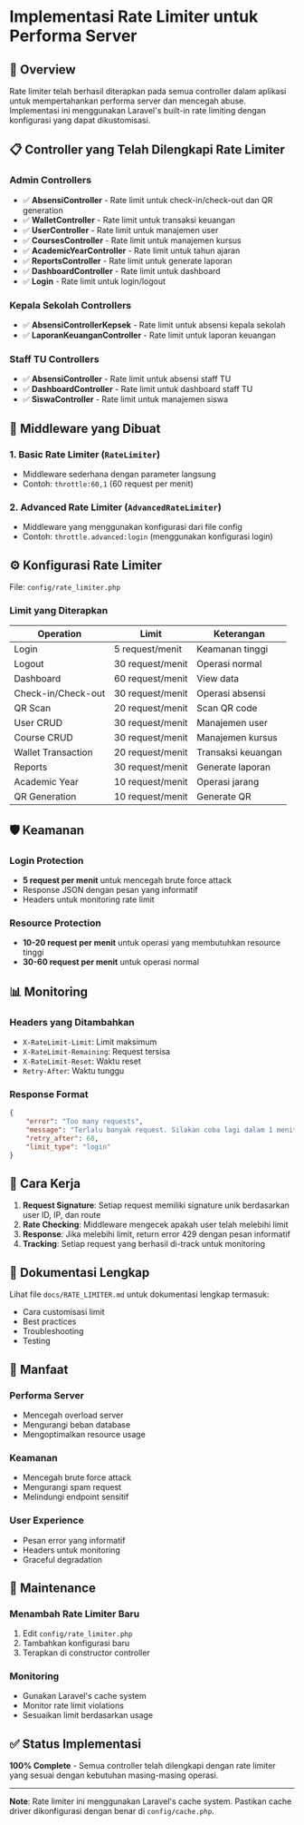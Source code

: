 # Implementasi Rate Limiter untuk Performa Server

## 🚀 Overview

Rate limiter telah berhasil diterapkan pada semua controller dalam aplikasi untuk mempertahankan performa server dan mencegah abuse. Implementasi ini menggunakan Laravel's built-in rate limiting dengan konfigurasi yang dapat dikustomisasi.

## 📋 Controller yang Telah Dilengkapi Rate Limiter

### Admin Controllers
- ✅ **AbsensiController** - Rate limit untuk check-in/check-out dan QR generation
- ✅ **WalletController** - Rate limit untuk transaksi keuangan
- ✅ **UserController** - Rate limit untuk manajemen user
- ✅ **CoursesController** - Rate limit untuk manajemen kursus
- ✅ **AcademicYearController** - Rate limit untuk tahun ajaran
- ✅ **ReportsController** - Rate limit untuk generate laporan
- ✅ **DashboardController** - Rate limit untuk dashboard
- ✅ **Login** - Rate limit untuk login/logout

### Kepala Sekolah Controllers
- ✅ **AbsensiControllerKepsek** - Rate limit untuk absensi kepala sekolah
- ✅ **LaporanKeuanganController** - Rate limit untuk laporan keuangan

### Staff TU Controllers
- ✅ **AbsensiController** - Rate limit untuk absensi staff TU
- ✅ **DashboardController** - Rate limit untuk dashboard staff TU
- ✅ **SiswaController** - Rate limit untuk manajemen siswa

## 🔧 Middleware yang Dibuat

### 1. Basic Rate Limiter (`RateLimiter`)
- Middleware sederhana dengan parameter langsung
- Contoh: `throttle:60,1` (60 request per menit)

### 2. Advanced Rate Limiter (`AdvancedRateLimiter`)
- Middleware yang menggunakan konfigurasi dari file config
- Contoh: `throttle.advanced:login` (menggunakan konfigurasi login)

## ⚙️ Konfigurasi Rate Limiter

File: `config/rate_limiter.php`

### Limit yang Diterapkan

| Operation | Limit | Keterangan |
|-----------|-------|------------|
| Login | 5 request/menit | Keamanan tinggi |
| Logout | 30 request/menit | Operasi normal |
| Dashboard | 60 request/menit | View data |
| Check-in/Check-out | 30 request/menit | Operasi absensi |
| QR Scan | 20 request/menit | Scan QR code |
| User CRUD | 30 request/menit | Manajemen user |
| Course CRUD | 30 request/menit | Manajemen kursus |
| Wallet Transaction | 20 request/menit | Transaksi keuangan |
| Reports | 30 request/menit | Generate laporan |
| Academic Year | 10 request/menit | Operasi jarang |
| QR Generation | 10 request/menit | Generate QR |

## 🛡️ Keamanan

### Login Protection
- **5 request per menit** untuk mencegah brute force attack
- Response JSON dengan pesan yang informatif
- Headers untuk monitoring rate limit

### Resource Protection
- **10-20 request per menit** untuk operasi yang membutuhkan resource tinggi
- **30-60 request per menit** untuk operasi normal

## 📊 Monitoring

### Headers yang Ditambahkan
- `X-RateLimit-Limit`: Limit maksimum
- `X-RateLimit-Remaining`: Request tersisa
- `X-RateLimit-Reset`: Waktu reset
- `Retry-After`: Waktu tunggu

### Response Format
```json
{
    "error": "Too many requests",
    "message": "Terlalu banyak request. Silakan coba lagi dalam 1 menit.",
    "retry_after": 60,
    "limit_type": "login"
}
```

## 🔄 Cara Kerja

1. **Request Signature**: Setiap request memiliki signature unik berdasarkan user ID, IP, dan route
2. **Rate Checking**: Middleware mengecek apakah user telah melebihi limit
3. **Response**: Jika melebihi limit, return error 429 dengan pesan informatif
4. **Tracking**: Setiap request yang berhasil di-track untuk monitoring

## 📝 Dokumentasi Lengkap

Lihat file `docs/RATE_LIMITER.md` untuk dokumentasi lengkap termasuk:
- Cara customisasi limit
- Best practices
- Troubleshooting
- Testing

## 🚀 Manfaat

### Performa Server
- Mencegah overload server
- Mengurangi beban database
- Mengoptimalkan resource usage

### Keamanan
- Mencegah brute force attack
- Mengurangi spam request
- Melindungi endpoint sensitif

### User Experience
- Pesan error yang informatif
- Headers untuk monitoring
- Graceful degradation

## 🔧 Maintenance

### Menambah Rate Limiter Baru
1. Edit `config/rate_limiter.php`
2. Tambahkan konfigurasi baru
3. Terapkan di constructor controller

### Monitoring
- Gunakan Laravel's cache system
- Monitor rate limit violations
- Sesuaikan limit berdasarkan usage

## ✅ Status Implementasi

**100% Complete** - Semua controller telah dilengkapi dengan rate limiter yang sesuai dengan kebutuhan masing-masing operasi.

---

**Note**: Rate limiter ini menggunakan Laravel's cache system. Pastikan cache driver dikonfigurasi dengan benar di `config/cache.php`.
